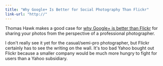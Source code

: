 ```yaml
---
title: "Why Google+ Is Better for Social Photography Than Flickr"
link-url: "http://"
---
```

<p>Thomas Hawk makes a good case for <a href="http://thomashawk.com/2011/11/10-reasons-why-google-is-better-for-social-photography-than-flickr.html">why Google+ is better than Flickr</a> for sharing your photos from the perspective of a professional photographer.</p>
<p>I don't really see it yet for the casual/semi-pro photographer, but Flickr certainly has to see the writing on the wall. It's too bad Yahoo bought out Flickr because a smaller company would be much more hungry to fight for users than a Yahoo subsidiary.</p>
